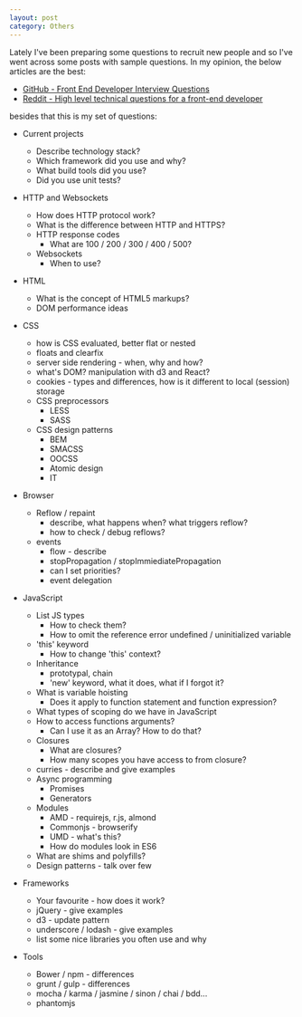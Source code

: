 ```yaml
---
layout: post
category: Others
---
```


Lately I've been preparing some questions to recruit new people and so I've went across some posts with sample questions.
In my opinion, the below articles are the best:

* [GitHub - Front End Developer Interview Questions](https://github.com/h5bp/Front-end-Developer-Interview-Questions)
* [Reddit - High level technical questions for a front-end developer](https://www.reddit.com/r/javascript/comments/3f7rx5/been_interviewing_with_a_lot_of_tech_startups_as/)

besides that this is my set of questions:

- Current projects
    - Describe technology stack?
    - Which framework did you use and why?
    - What build tools did you use?
    - Did you use unit tests?
- HTTP and Websockets
    - How does HTTP protocol work?
    - What is the difference between HTTP and HTTPS?
    - HTTP response codes
        - What are 100 / 200 / 300 / 400 / 500?
    - Websockets
        - When to use?
- HTML
    - What is the concept of HTML5 markups?
    - DOM performance ideas
- CSS
    - how is CSS evaluated, better flat or nested
    - floats and clearfix
    - server side rendering - when, why and how?
    - what's DOM? manipulation with d3 and React?
    - cookies - types and differences, how is it different to local (session) storage
    - CSS preprocessors
        - LESS
        - SASS
    - CSS design patterns
        - BEM
        - SMACSS
        - OOCSS
        - Atomic design
        - IT
- Browser
    - Reflow / repaint
        - describe, what happens when? what triggers reflow?
        - how to check / debug reflows?
    - events
        - flow - describe
        - stopPropagation / stopImmiediatePropagation
        - can I set priorities?
        - event delegation
- JavaScript
    - List JS types
        - How to check them?
        - How to omit the reference error undefined / uninitialized variable
    - 'this' keyword
        - How to change 'this' context?
    - Inheritance
        - prototypal, chain
        - 'new' keyword, what it does, what if I forgot it?
    - What is variable hoisting
        - Does it apply to function statement and function expression?
    - What types of scoping do we have in JavaScript
    - How to access functions arguments?
        - Can I use it as an Array? How to do that?
    - Closures
        - What are closures?
        - How many scopes you have access to from closure?
    - curries - describe and give examples
    - Async programming
        - Promises
        - Generators
    - Modules
        - AMD - requirejs, r.js, almond
        - Commonjs - browserify
        - UMD - what's this?
        - How do modules look in ES6
    - What are shims and polyfills?
    - Design patterns - talk over few
- Frameworks
    - Your favourite - how does it work?
    - jQuery - give examples
    - d3 - update pattern
    - underscore / lodash - give examples
    - list some nice libraries you often use and why

- Tools
    - Bower / npm - differences
    - grunt / gulp - differences
    - mocha / karma / jasmine / sinon / chai / bdd...
    - phantomjs
